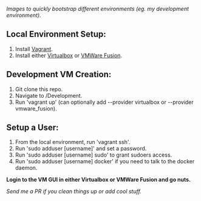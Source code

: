 *Images to quickly bootstrap different environments (eg. my development environment).*

## Local Environment Setup:

1. Install [Vagrant](https://www.vagrantup.com/downloads.html).
2. Install either [Virtualbox](https://www.virtualbox.org/wiki/Downloads) or [VMWare Fusion](http://store.vmware.com/store/vmware/en_US/pd/productID.323690000?src=ps_570c41fd1ed2e&kw=vmware%20fusion&mt=e&utm_source=google&utm_medium=ppc&utm_campaign=GS_eBiz_Lead_AMS_US_EN_BR_E_Fusion&k_clickid=a975f09d-c345-4a6a-9256-8c47f6347f91&gclid=CjwKEAjwutXIBRDV7-SDvdiNsUoSJACIlTqlfpfHUx-ynBpjeMw1CxAZ1f_Bqp2xYo6afVe9xaTQ2hoCyMzw_wcB).

## Development VM Creation:

1. Git clone this repo.
2. Navigate to /Development.
3. Run 'vagrant up' (can optionally add --provider virtualbox or --provider vmware_fusion).

## Setup a User:

1. From the local environment, run 'vagrant ssh'.
2. Run 'sudo adduser [username]' and set a password.
3. Run 'sudo adduser [username] sudo' to grant sudoers access.
4. Run 'sudo adduser [username] docker' if you need to talk to the docker daemon.

**Login to the VM GUI in either Virtualbox or VMWare Fusion and go nuts.** 

*Send me a PR if you clean things up or add cool stuff.*
